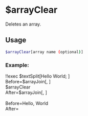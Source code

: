 # $arrayClear
Deletes an array.

## Usage

```bash
$arrayClear[array name (optional)]
```

### Example:
<discord-messages>
          <discord-message :bot="false" role-color="#ffcc9a" author="Member">
        !!exec $textSplit[Hello World; ]<br>Before=$arrayJoin[, ]<br>$arrayClear<br>After=$arrayJoin[, ]<br><br>
          </discord-message>
          <discord-message :bot="true" role-color="#0099ff" author="Custom Command" avatar="https://media.discordapp.net/avatars/725721249652670555/781224f90c3b841ba5b40678e032f74a.webp">
        Before=Hello, World<br>After=
        </discord-message>
</discord-messages>